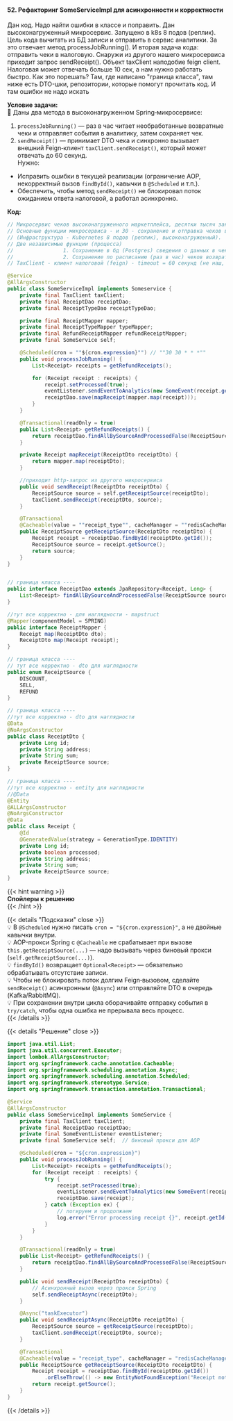 #### 52. Рефакторинг SomeServiceImpl для асинхронности и корректности


Дан код. Надо найти ошибки в классе и поправить. Дан высоконагруженный микросервис. Запущено в k8s 8 подов (реплик). Цель кода вычитать из БД записи и отправить в сервис аналитики. За это отвечает метод processJobRunning(). И вторая задача кода: отправить чеки в налоговую. Снаружи из другого нашего микросервиса приходит запрос sendReceipt(). Объект taxClient наподобие feign client. Налоговая может отвечать больше 10 сек, а нам нужно работать быстро. Как это порешать? Там, где написано "граница класса", там ниже есть DTO-шки, репозитории, которые помогут прочитать код. И там ошибки не надо искать




**Условие задачи:**  
📌 Даны два метода в высоконагруженном Spring‑микросервисе:
1. `processJobRunning()` — раз в час читает необработанные возвратные чеки и отправляет события в аналитику, затем сохраняет чек.
2. `sendReceipt()` — принимает DTO чека и синхронно вызывает внешний Feign‑клиент `taxClient.sendReceipt()`, который может отвечать до 60 секунд.  
   Нужно:
- Исправить ошибки в текущей реализации (ограничение AOP, некорректный вызов `findById()`, кавычки в `@Scheduled` и т.п.).
- Обеспечить, чтобы метод `sendReceipt()` не блокировал поток ожиданием ответа налоговой, а работал асинхронно.

**Код:**

```java
// Микросервис чеков высоконагруженного маркетплейса, десятки тысяч заказов в сутки.
// Основные функции микросервиса - и 30 - сохранение и отправка чеков в налоговую (во внешний независимый сервис)
// (Инфраструктура - Kubernetes 8 подов (реплик), высоконагруженный).
// Две независимые функции (процесса)
//                1. Сохранение в бд (Postgres) сведения о данных в чек и отправка в Налоговую - метод sendReceipt (в реальном времени).
//                2. Сохранение по расписанию (раз в час) чеков возврата - метод processJobRunning.
// TaxClient - клиент налоговой (feign) - timeout = 60 секунд (не наш, не можем повлиять)

@Service
@AllArgsConstructor
public class SomeServiceImpl implements Someservice {
    private final TaxClient taxClient;
    private final ReceiptDao receiptDao;
    private final ReceiptTypeDao receiptTypeDao;

    private final ReceiptMapper mapper;
    private final ReceiptTypeMapper typeMapper;
    private final RefundReceiptMapper refundReceiptMapper;
    private final SomeService self;

    @Scheduled(cron = ""${cron.expression}"") // ""30 30 * * *""
    public void processJobRunning() {
        List<Receipt> receipts = getRefundReceipts();

        for (Receipt receipt : receipts) {
            receipt.setProcessed(true);
            eventListener.sendEventToAnalytics(new SomeEvent(receipt.getId()); //send simple event, using org.springframework.context.event, idempotent
            receiptDao.save(mapReceipt(mapper.map(receipt)));
        }
    }

    @Transactional(readOnly = true)
    public List<Receipt> getRefundReceipts() {
        return receiptDao.findAllBySourceAndProcessedFalse(ReceiptSource.REFUND); // select * from receipt where source = 'REFUNC' and processed = false;
    }

    private Receipt mapReceipt(ReceiptDto receiptDto) {
        return mapper.map(receiptDto);
    }

    //приходит http-запрос из другого микросервиса
    public void sendReceipt(ReceiptDto receiptDto) {
        ReceiptSource source = self.getReceiptSource(receiptDto);
        taxClient.sendReceipt(receiptDto, source);
    }

    @Transactional
    @Cacheable(value = ""receipt_type"", cacheManager = ""redisCacheManager"") // по сути работает как hashMap
    public ReceiptSource getReceiptSource(ReceiptDto receiptDto) {
        Receipt receipt = receiptDao.findById(receiptDto.getId());
        ReceiptSource source = receipt.getSource();
        return source;
    }
}


// граница класса ----
public interface ReceiptDao extends JpaRepository<Receipt, Long> {
    List<Receipt> findAllBySourceAndProcessedFalse(ReceiptSource source);
}

//тут все корректно - для наглядности - mapstruct
@Mapper(componentModel = SPRING)
public interface ReceiptMapper {
    Receipt map(ReceiptDto dto);
    ReceiptDto map(Receipt receipt);
}

// граница класса ----
// тут все корректно - dto для наглядности
public enum ReceiptSource {
    DISCOUNT,
    SELL,
    REFUND
}

// граница класса ----
//тут все корректно - dto для наглядности
@Data
@NoArgsConstructor
public class ReceiptDto {
    private Long id;
    private String address;
    private String sum;
    private ReceiptSource source;
}

// граница класса ----
//тут все корректно - entity для наглядности
//@Data
@Entity
@ALLArgsConstructor
@NoArgsConstructor
@Data
public class Receipt {
    @Id
    @GeneratedValue(strategy = GenerationType.IDENTITY)
    private Long id;
    private boolean processed;
    private String address;
    private String sum;
    private ReceiptSource source;
}
````

{{< hint warning >}}  
**Спойлеры к решению**  
{{< /hint >}}

{{< details "Подсказки" close >}}  
💡 В `@Scheduled` нужно писать `cron = "${cron.expression}"`, а не двойные кавычки внутри.  
💡 AOP-прокси Spring с `@Cacheable` не срабатывает при вызове `this.getReceiptSource(...)` — надо вызывать через биновый прокси (`self.getReceiptSource(...)`).  
💡 `findById()` возвращает `Optional<Receipt>` — обязательно обрабатывать отсутствие записи.  
💡 Чтобы не блокировать поток долгим Feign‑вызовом, сделайте `sendReceipt()` асинхронным (`@Async`) или отправляйте DTO в очередь (Kafka/RabbitMQ).  
💡 При сохранении внутри цикла оборачивайте отправку события в `try/catch`, чтобы одна ошибка не прерывала весь процесс.  
{{< /details >}}

{{< details "Решение" close >}}

```java
import java.util.List;
import java.util.concurrent.Executor;
import lombok.AllArgsConstructor;
import org.springframework.cache.annotation.Cacheable;
import org.springframework.scheduling.annotation.Async;
import org.springframework.scheduling.annotation.Scheduled;
import org.springframework.stereotype.Service;
import org.springframework.transaction.annotation.Transactional;

@Service
@AllArgsConstructor
public class SomeServiceImpl implements SomeService {
    private final TaxClient taxClient;
    private final ReceiptDao receiptDao;
    private final SomeEventListener eventListener;
    private final SomeService self;  // биновый прокси для AOP

    @Scheduled(cron = "${cron.expression}")
    public void processJobRunning() {
        List<Receipt> receipts = getRefundReceipts();
        for (Receipt receipt : receipts) {
            try {
                receipt.setProcessed(true);
                eventListener.sendEventToAnalytics(new SomeEvent(receipt.getId()));
                receiptDao.save(receipt);
            } catch (Exception ex) {
                // логируем и продолжаем
                log.error("Error processing receipt {}", receipt.getId(), ex);
            }
        }
    }

    @Transactional(readOnly = true)
    public List<Receipt> getRefundReceipts() {
        return receiptDao.findAllBySourceAndProcessedFalse(ReceiptSource.REFUND);
    }

    public void sendReceipt(ReceiptDto receiptDto) {
        // Асинхронный вызов через прокси Spring
        self.sendReceiptAsync(receiptDto);
    }

    @Async("taskExecutor")
    public void sendReceiptAsync(ReceiptDto receiptDto) {
        ReceiptSource source = getReceiptSource(receiptDto);
        taxClient.sendReceipt(receiptDto, source);
    }

    @Transactional
    @Cacheable(value = "receipt_type", cacheManager = "redisCacheManager")
    public ReceiptSource getReceiptSource(ReceiptDto receiptDto) {
        Receipt receipt = receiptDao.findById(receiptDto.getId())
            .orElseThrow(() -> new EntityNotFoundException("Receipt not found: " + receiptDto.getId()));
        return receipt.getSource();
    }
}
```

{{< /details >}}